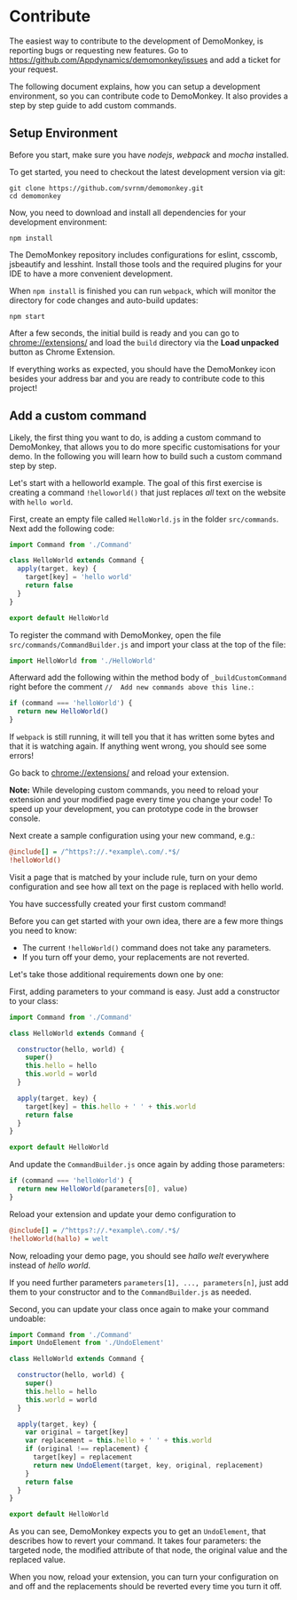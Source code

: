 # Contribute

The easiest way to contribute to the development of DemoMonkey, is reporting bugs or requesting new features. Go to https://github.com/Appdynamics/demomonkey/issues and add a ticket for your request.

The following document explains, how you can setup a development environment, so you can contribute code to DemoMonkey. It also provides a step by step guide to add custom commands.

## Setup Environment

Before you start, make sure you have *nodejs*, *webpack* and *mocha* installed.

To get started, you need to checkout the latest development version via git:

```shell
git clone https://github.com/svrnm/demomonkey.git
cd demomonkey
```

Now, you need to download and install all dependencies for your  development environment:

```shell
npm install
```

The DemoMonkey repository includes configurations for eslint, csscomb, jsbeautify and lesshint. Install those tools and the required plugins for your IDE to have a more convenient development.

When `npm install` is finished you can run `webpack`, which will monitor the directory for code changes and auto-build updates:

```shell
npm start
```

After a few seconds, the initial build is ready and you can go to [chrome://extensions/](chrome://extensions/) and load the `build` directory via the **Load unpacked** button as Chrome Extension.

If everything works as expected, you should have the DemoMonkey icon besides your address bar and you are ready to contribute code to this project!

## Add a custom command

Likely, the first thing you want to do, is adding a custom command to DemoMonkey, that allows you to do more specific customisations for your demo. In the following you will learn how to build such a custom command step by step.

Let's start with a helloworld example. The goal of this first exercise is creating a command `!helloworld()` that just replaces *all* text on the website with `hello world`.

First, create an empty file called `HelloWorld.js` in the folder `src/commands`. Next add the following code:

```javascript
import Command from './Command'

class HelloWorld extends Command {
  apply(target, key) {
    target[key] = 'hello world'    
    return false
  }  
}

export default HelloWorld
```

To register the command with DemoMonkey, open the file `src/commands/CommandBuilder.js` and import your class at the top of the file:

```javascript
import HelloWorld from './HelloWorld'
```

Afterward add the following within the method body of `_buildCustomCommand` right before the comment `//  Add new commands above this line.`:

```javascript
if (command === 'helloWorld') {
  return new HelloWorld()
}
```

If `webpack` is still running, it will tell you that it has written some bytes and that it is watching again. If anything went wrong, you should see some errors!

Go back to [chrome://extensions/](chrome://extensions/) and reload your extension.

**Note:** While developing custom commands, you need to reload your extension and your modified page every time you change your code! To speed up your development, you can prototype code in the browser console.

Next create a sample configuration using your new command, e.g.:

```ini
@include[] = /^https?://.*example\.com/.*$/
!helloWorld()
```

Visit a page that is matched by your include rule, turn on your demo configuration and see how all text on the page is replaced with hello world.

You have successfully created your first custom command!

Before you can get started with your own idea, there are a few more things you need to know:

- The current `!helloWorld()` command does not take any parameters.
- If you turn off your demo, your replacements are not reverted.

Let's take those additional requirements down one by one:

First, adding parameters to your command is easy. Just add a constructor to your class:

```javascript
import Command from './Command'

class HelloWorld extends Command {

  constructor(hello, world) {
    super()
    this.hello = hello
    this.world = world
  }

  apply(target, key) {
    target[key] = this.hello + ' ' + this.world
    return false
  }  
}

export default HelloWorld
```

And update the `CommandBuilder.js` once again by adding those parameters:

```javascript
if (command === 'helloWorld') {
  return new HelloWorld(parameters[0], value)
}
```

Reload your extension and update your demo configuration to

```ini
@include[] = /^https?://.*example\.com/.*$/
!helloWorld(hallo) = welt
```

Now, reloading your demo page, you should see *hallo welt* everywhere instead of *hello world*.

If you need further parameters `parameters[1], ..., parameters[n]`, just add them to your constructor and to the `CommandBuilder.js` as needed.

Second, you can update your class once again to make your command undoable:

```javascript
import Command from './Command'
import UndoElement from './UndoElement'

class HelloWorld extends Command {

  constructor(hello, world) {
    super()
    this.hello = hello
    this.world = world
  }

  apply(target, key) {
    var original = target[key]
    var replacement = this.hello + ' ' + this.world
    if (original !== replacement) {
      target[key] = replacement
      return new UndoElement(target, key, original, replacement)
    }
    return false
  }  
}

export default HelloWorld
```

As you can see, DemoMonkey expects you to get an `UndoElement`, that describes how to revert your command. It takes four parameters: the targeted node, the modified attribute of that node, the original value and the replaced value.

When you now, reload your extension, you can turn your configuration on and off and the replacements should be reverted every time you turn it off.
